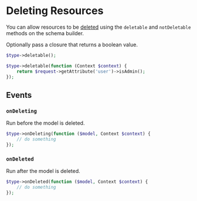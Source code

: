 # Deleting Resources

You can allow resources to be [deleted](https://jsonapi.org/format/#crud-deleting) using the `deletable` and `notDeletable` methods on the schema builder. 

Optionally pass a closure that returns a boolean value.

```php
$type->deletable();

$type->deletable(function (Context $context) {
    return $request->getAttribute('user')->isAdmin();
});
```

## Events

### `onDeleting`

Run before the model is deleted.

```php
$type->onDeleting(function ($model, Context $context) {
    // do something
});
```

### `onDeleted`

Run after the model is deleted.

```php
$type->onDeleted(function ($model, Context $context) {
    // do something
});
```

